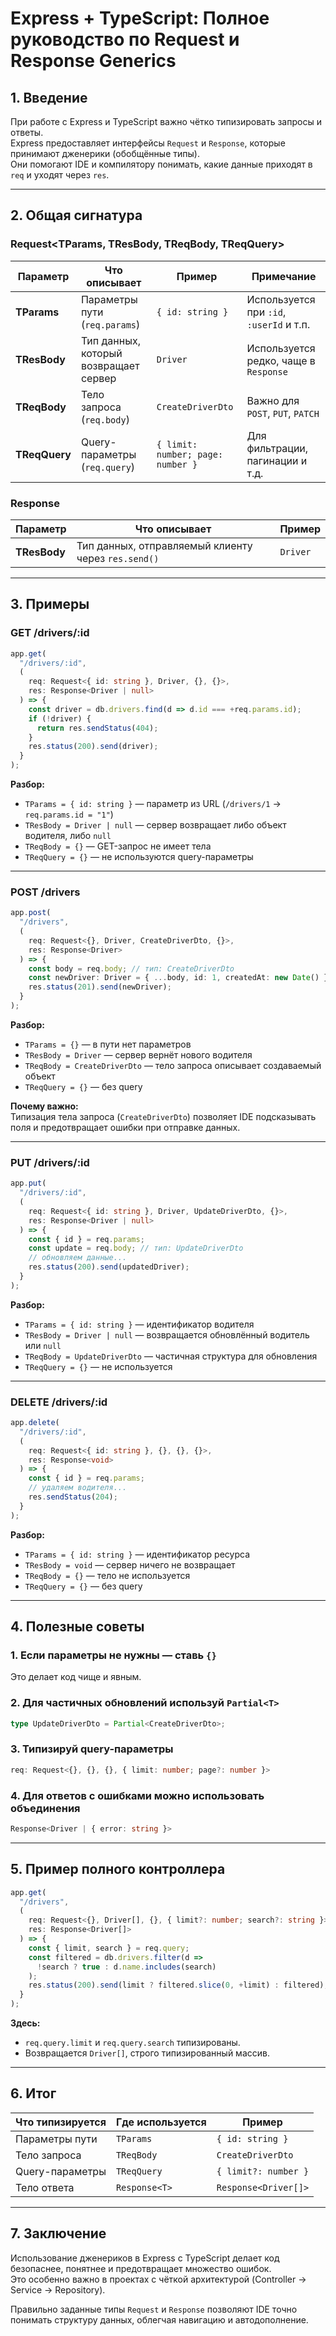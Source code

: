 # Express + TypeScript: Полное руководство по Request и Response Generics

## 1. Введение

При работе с Express и TypeScript важно чётко типизировать запросы и ответы.  
Express предоставляет интерфейсы `Request` и `Response`, которые принимают дженерики (обобщённые типы).  
Они помогают IDE и компилятору понимать, какие данные приходят в `req` и уходят через `res`.

---

## 2. Общая сигнатура

### Request<TParams, TResBody, TReqBody, TReqQuery>

| Параметр | Что описывает | Пример | Примечание |
|-----------|----------------|---------|-------------|
| **TParams** | Параметры пути (`req.params`) | `{ id: string }` | Используется при `:id`, `:userId` и т.п. |
| **TResBody** | Тип данных, который возвращает сервер | `Driver` | Используется редко, чаще в `Response` |
| **TReqBody** | Тело запроса (`req.body`) | `CreateDriverDto` | Важно для `POST`, `PUT`, `PATCH` |
| **TReqQuery** | Query-параметры (`req.query`) | `{ limit: number; page: number }` | Для фильтрации, пагинации и т.д. |

### Response<TResBody>

| Параметр | Что описывает | Пример |
|-----------|----------------|---------|
| **TResBody** | Тип данных, отправляемый клиенту через `res.send()` | `Driver` |

---

## 3. Примеры

### GET /drivers/:id
```ts
app.get(
  "/drivers/:id",
  (
    req: Request<{ id: string }, Driver, {}, {}>,
    res: Response<Driver | null>
  ) => {
    const driver = db.drivers.find(d => d.id === +req.params.id);
    if (!driver) {
      return res.sendStatus(404);
    }
    res.status(200).send(driver);
  }
);
```

**Разбор:**
- `TParams = { id: string }` — параметр из URL (`/drivers/1` → `req.params.id = "1"`)
- `TResBody = Driver | null` — сервер возвращает либо объект водителя, либо `null`
- `TReqBody = {}` — GET-запрос не имеет тела
- `TReqQuery = {}` — не используются query-параметры

---

### POST /drivers
```ts
app.post(
  "/drivers",
  (
    req: Request<{}, Driver, CreateDriverDto, {}>,
    res: Response<Driver>
  ) => {
    const body = req.body; // тип: CreateDriverDto
    const newDriver: Driver = { ...body, id: 1, createdAt: new Date() };
    res.status(201).send(newDriver);
  }
);
```

**Разбор:**
- `TParams = {}` — в пути нет параметров
- `TResBody = Driver` — сервер вернёт нового водителя
- `TReqBody = CreateDriverDto` — тело запроса описывает создаваемый объект
- `TReqQuery = {}` — без query

**Почему важно:**  
Типизация тела запроса (`CreateDriverDto`) позволяет IDE подсказывать поля и предотвращает ошибки при отправке данных.

---

### PUT /drivers/:id
```ts
app.put(
  "/drivers/:id",
  (
    req: Request<{ id: string }, Driver, UpdateDriverDto, {}>,
    res: Response<Driver | null>
  ) => {
    const { id } = req.params;
    const update = req.body; // тип: UpdateDriverDto
    // обновляем данные...
    res.status(200).send(updatedDriver);
  }
);
```

**Разбор:**
- `TParams = { id: string }` — идентификатор водителя
- `TResBody = Driver | null` — возвращается обновлённый водитель или `null`
- `TReqBody = UpdateDriverDto` — частичная структура для обновления
- `TReqQuery = {}` — не используется

---

### DELETE /drivers/:id
```ts
app.delete(
  "/drivers/:id",
  (
    req: Request<{ id: string }, {}, {}, {}>,
    res: Response<void>
  ) => {
    const { id } = req.params;
    // удаляем водителя...
    res.sendStatus(204);
  }
);
```

**Разбор:**
- `TParams = { id: string }` — идентификатор ресурса
- `TResBody = void` — сервер ничего не возвращает
- `TReqBody = {}` — тело не используется
- `TReqQuery = {}` — без query

---

## 4. Полезные советы

### 1. Если параметры не нужны — ставь `{}`  
Это делает код чище и явным.

### 2. Для частичных обновлений используй `Partial<T>`  
```ts
type UpdateDriverDto = Partial<CreateDriverDto>;
```

### 3. Типизируй query-параметры  
```ts
req: Request<{}, {}, {}, { limit: number; page?: number }>
```

### 4. Для ответов с ошибками можно использовать объединения  
```ts
Response<Driver | { error: string }>
```

---

## 5. Пример полного контроллера

```ts
app.get(
  "/drivers",
  (
    req: Request<{}, Driver[], {}, { limit?: number; search?: string }>,
    res: Response<Driver[]>
  ) => {
    const { limit, search } = req.query;
    const filtered = db.drivers.filter(d =>
      !search ? true : d.name.includes(search)
    );
    res.status(200).send(limit ? filtered.slice(0, +limit) : filtered);
  }
);
```

**Здесь:**
- `req.query.limit` и `req.query.search` типизированы.
- Возвращается `Driver[]`, строго типизированный массив.

---

## 6. Итог

| Что типизируется | Где используется | Пример |
|------------------|------------------|---------|
| Параметры пути | `TParams` | `{ id: string }` |
| Тело запроса | `TReqBody` | `CreateDriverDto` |
| Query-параметры | `TReqQuery` | `{ limit?: number }` |
| Тело ответа | `Response<T>` | `Response<Driver[]>` |

---

## 7. Заключение

Использование дженериков в Express с TypeScript делает код безопаснее, понятнее и предотвращает множество ошибок.  
Это особенно важно в проектах с чёткой архитектурой (Controller → Service → Repository).

Правильно заданные типы `Request` и `Response` позволяют IDE точно понимать структуру данных, облегчая навигацию и автодополнение.
